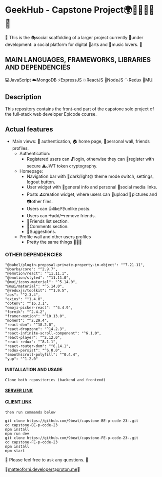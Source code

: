 # GeekHub - Capstone Project🌍📲🎹🍪🔧🚀

🌱 This is the 🎭social scaffolding of a larger project currently 🚧under development: a social platform for digital 🎨arts and 🎻music lovers. 🌱

## MAIN LANGUAGES, FRAMEWORKS, LIBRARIES AND DEPENDENCIES

💻JavaScript ☁️MongoDB ⚡ExpressJS 💥ReactJS 💫NodeJS 〽️Redux 🔷MUI

## Description

This repository contains the front-end part of the capstone solo project of the full-stack web developer Epicode course.

## Actual features

- Main views: 🔑 authentication, 🏠 home page,  🎂personal wall, friends profiles.
  - Authentication:
    - Registered users can 🔓login, otherwise they can 🔏register with secure ⚠️JWT token cryptography.
  - Homepage:
    - Navigation bar with 🌛dark/light🌞 theme mode switch, settings, logout button.
    - User widget with 🚩general info and personal 🍒social media links.
    - Posts ⛳creation widget, where users can 📂upload 🥃pictures and 📷other files.
    - Users can 👍like/👎unlike posts.
    - Users can ➕add/➖remove friends.
    - 👯Friends list section.
    - 💬Comments section.
    - 🍬Suggestions.
  - Profile wall and other users profiles
    - Pretty the same things 🙉🙈🙊

### OTHER DEPENDENCIES

    "@babel/plugin-proposal-private-property-in-object": "^7.21.11",
    "@barba/core": "^2.9.7",
    "@emotion/react": "^11.11.1",
    "@emotion/styled": "^11.11.0",
    "@mui/icons-material": "^5.14.0",
    "@mui/material": "^5.14.0",
    "@reduxjs/toolkit": "^1.9.5",
    "aos": "^2.3.4",
    "axios": "^1.4.0",
    "dotenv": "^16.3.1",
    "emoji-picker-react": "^4.4.9",
    "formik": "^2.4.2",
    "framer-motion": "^10.13.0",
    "moment": "^2.29.4",
    "react-dom": "^18.2.0",
    "react-dropzone": "^14.2.3",
    "react-infinite-scroll-component": "^6.1.0",
    "react-player": "^2.12.0",
    "react-redux": "^8.1.1",
    "react-router-dom": "^6.14.1",
    "redux-persist": "^6.0.0",
    "smoothscroll-polyfill": "^0.4.4",
    "yup": "^1.2.0"

#### INSTALLATION AND USAGE

```Clone both repositories (backend and frontend)```

#### [SERVER LINK](https://github.com/9beat/capstone-BE-p-code-23)

#### [CLIENT LINK](https://github.com/9beat/capstone-FE-p-code-23)

```then run commands below```

    git clone https://github.com/9beat/capstone-BE-p-code-23-.git
    cd capstone-BE-p-code-23
    npm install
    npm run dev
    git clone https://github.com/9beat/capstone-FE-p-code-23-.git
    cd capstone-FE-p-code-23
    npm install
    npm start

📮 Please feel free to ask any questions. 💬

💌[matteoforni.developer@proton.me](mailto:matteoforni.developer@proton.me)📧
